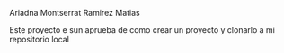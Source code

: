Ariadna Montserrat Ramirez Matias

Este proyecto e sun aprueba de como crear un proyecto y clonarlo a mi repositorio local
